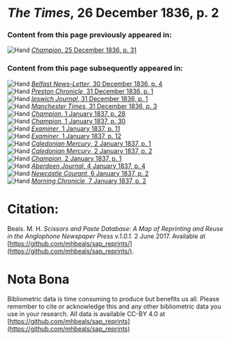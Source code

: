 # *The Times*, 26 December 1836, p. 2  
  
### Content from this page previously appeared in:  
![Hand](http://scissorsandpaste.net/wp-content/uploads/2017/06/smallhandpointer.png) [*Champion*, 25 December 1836, p. 31](https://mhbeals.github.io/sap_html/Champion/Champion-25-December-1836-p-31)  
  
### Content from this page subsequently appeared in:  
![Hand](http://scissorsandpaste.net/wp-content/uploads/2017/06/smallhandpointer.png) [*Belfast News-Letter*, 30 December 1836, p. 4](https://mhbeals.github.io/sap_html/Belfast-News-Letter/Belfast-News-Letter-30-December-1836-p-4)  
![Hand](http://scissorsandpaste.net/wp-content/uploads/2017/06/smallhandpointer.png) [*Preston Chronicle*, 31 December 1836, p. 1](https://mhbeals.github.io/sap_html/Preston-Chronicle/Preston-Chronicle-31-December-1836-p-1)  
![Hand](http://scissorsandpaste.net/wp-content/uploads/2017/06/smallhandpointer.png) [*Ipswich Journal*, 31 December 1836, p. 1](https://mhbeals.github.io/sap_html/Ipswich-Journal/Ipswich-Journal-31-December-1836-p-1)  
![Hand](http://scissorsandpaste.net/wp-content/uploads/2017/06/smallhandpointer.png) [*Manchester Times*, 31 December 1836, p. 3](https://mhbeals.github.io/sap_html/Manchester-Times/Manchester-Times-31-December-1836-p-3)  
![Hand](http://scissorsandpaste.net/wp-content/uploads/2017/06/smallhandpointer.png) [*Champion*, 1 January 1837, p. 28](https://mhbeals.github.io/sap_html/Champion/Champion-1-January-1837-p-28)  
![Hand](http://scissorsandpaste.net/wp-content/uploads/2017/06/smallhandpointer.png) [*Champion*, 1 January 1837, p. 30](https://mhbeals.github.io/sap_html/Champion/Champion-1-January-1837-p-30)  
![Hand](http://scissorsandpaste.net/wp-content/uploads/2017/06/smallhandpointer.png) [*Examiner*, 1 January 1837, p. 11](https://mhbeals.github.io/sap_html/Examiner/Examiner-1-January-1837-p-11)  
![Hand](http://scissorsandpaste.net/wp-content/uploads/2017/06/smallhandpointer.png) [*Examiner*, 1 January 1837, p. 12](https://mhbeals.github.io/sap_html/Examiner/Examiner-1-January-1837-p-12)  
![Hand](http://scissorsandpaste.net/wp-content/uploads/2017/06/smallhandpointer.png) [*Caledonian Mercury*, 2 January 1837, p. 1](https://mhbeals.github.io/sap_html/Caledonian-Mercury/Caledonian-Mercury-2-January-1837-p-1)  
![Hand](http://scissorsandpaste.net/wp-content/uploads/2017/06/smallhandpointer.png) [*Caledonian Mercury*, 2 January 1837, p. 2](https://mhbeals.github.io/sap_html/Caledonian-Mercury/Caledonian-Mercury-2-January-1837-p-2)  
![Hand](http://scissorsandpaste.net/wp-content/uploads/2017/06/smallhandpointer.png) [*Champion*, 2 January 1837, p. 1](https://mhbeals.github.io/sap_html/Champion/Champion-2-January-1837-p-1)  
![Hand](http://scissorsandpaste.net/wp-content/uploads/2017/06/smallhandpointer.png) [*Aberdeen Journal*, 4 January 1837, p. 4](https://mhbeals.github.io/sap_html/Aberdeen-Journal/Aberdeen-Journal-4-January-1837-p-4)  
![Hand](http://scissorsandpaste.net/wp-content/uploads/2017/06/smallhandpointer.png) [*Newcastle Courant*, 6 January 1837, p. 2](https://mhbeals.github.io/sap_html/Newcastle-Courant/Newcastle-Courant-6-January-1837-p-2)  
![Hand](http://scissorsandpaste.net/wp-content/uploads/2017/06/smallhandpointer.png) [*Morning Chronicle*, 7 January 1837, p. 2](https://mhbeals.github.io/sap_html/Morning-Chronicle/Morning-Chronicle-7-January-1837-p-2)  


# Citation: 

Beals. M. H. *Scissors and Paste Database: A Map of Reprinting and Reuse in the Anglophone Newspaper Press v.1.0.1.* 2 June 2017. Available at [https://github.com/mhbeals/sap_reprints/](https://github.com/mhbeals/sap_reprints/). 

# Nota Bona

Bibliometric data is time consuming to produce but benefits us all. Please remember to cite or acknowledge this and any other bibliometric data you use in your research. All data is available CC-BY 4.0 at [https://github.com/mhbeals/sap_reprints](https://github.com/mhbeals/sap_reprints)